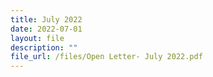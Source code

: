 ```yaml
---
title: July 2022
date: 2022-07-01
layout: file
description: ""
file_url: /files/Open Letter- July 2022.pdf
---
```


